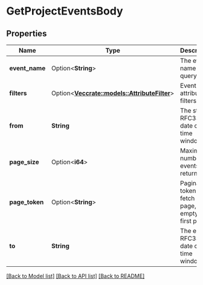 # GetProjectEventsBody

## Properties

Name | Type | Description | Notes
------------ | ------------- | ------------- | -------------
**event_name** | Option<**String**> | The event name to query for | [optional]
**filters** | Option<[**Vec<crate::models::AttributeFilter>**](AttributeFilter.md)> | Event attribute filters | [optional][default to []]
**from** | **String** | The start RFC3339 date of the time window | 
**page_size** | Option<**i64**> | Maximum number of events to return | [optional][default to 25]
**page_token** | Option<**String**> | Pagination token to fetch next page, empty if first page | [optional]
**to** | **String** | The end RFC3339 date of the time window | 

[[Back to Model list]](../README.md#documentation-for-models) [[Back to API list]](../README.md#documentation-for-api-endpoints) [[Back to README]](../README.md)


